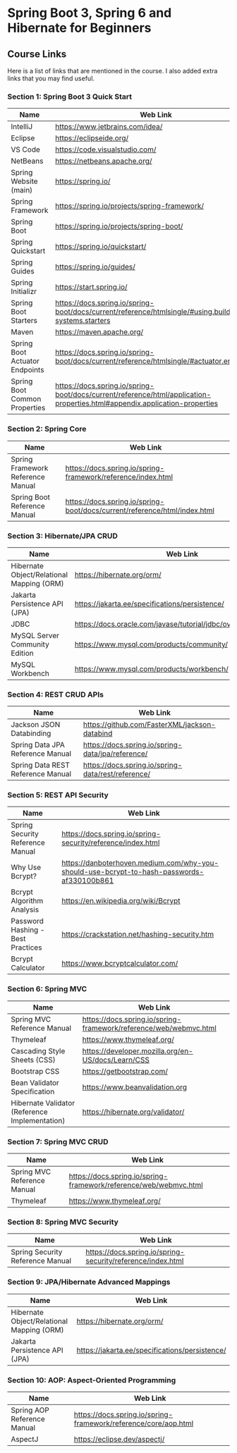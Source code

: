 # Spring Boot 3, Spring 6 and Hibernate for Beginners
## Course Links

Here is a list of links that are mentioned in the course. I also added extra links that you may find useful.

### Section 1: Spring Boot 3 Quick Start

| Name       | Web Link       |    
| ------------- |-------------|
| IntelliJ      | https://www.jetbrains.com/idea/ |
| Eclipse      | https://eclipseide.org/      |
| VS Code | https://code.visualstudio.com/      | 
| NetBeans | https://netbeans.apache.org/      | 
| Spring Website (main) | https://spring.io/ |
| Spring Framework | https://spring.io/projects/spring-framework/ |
| Spring Boot | https://spring.io/projects/spring-boot/ |
| Spring Quickstart | https://spring.io/quickstart/ |
| Spring Guides | https://spring.io/guides/ |
| Spring Initializr | https://start.spring.io/ |
| Spring Boot Starters | https://docs.spring.io/spring-boot/docs/current/reference/htmlsingle/#using.build-systems.starters |
| Maven | https://maven.apache.org/ |
| Spring Boot Actuator Endpoints | https://docs.spring.io/spring-boot/docs/current/reference/htmlsingle/#actuator.endpoints |
| Spring Boot Common Properties | https://docs.spring.io/spring-boot/docs/current/reference/html/application-properties.html#appendix.application-properties |

### Section 2: Spring Core

| Name       | Web Link       |    
| ------------- |-------------|
| Spring Framework Reference Manual      | https://docs.spring.io/spring-framework/reference/index.html |
| Spring Boot Reference Manual      | https://docs.spring.io/spring-boot/docs/current/reference/html/index.html      |


### Section 3: Hibernate/JPA CRUD

| Name       | Web Link       |    
| ------------- |-------------|
| Hibernate Object/Relational Mapping (ORM)      | https://hibernate.org/orm/ |
| Jakarta Persistence API (JPA)      | https://jakarta.ee/specifications/persistence/  |
| JDBC | https://docs.oracle.com/javase/tutorial/jdbc/overview/index.html |
| MySQL Server Community Edition | https://www.mysql.com/products/community/ |
| MySQL Workbench | https://www.mysql.com/products/workbench/ |


### Section 4: REST CRUD APIs

| Name       | Web Link       |    
| ------------- |-------------|
| Jackson JSON Databinding | https://github.com/FasterXML/jackson-databind |
| Spring Data JPA Reference Manual | https://docs.spring.io/spring-data/jpa/reference/ |
| Spring Data REST Reference Manual | https://docs.spring.io/spring-data/rest/reference/ |


### Section 5: REST API Security

| Name       | Web Link       |    
| ------------- |-------------|
| Spring Security Reference Manual | https://docs.spring.io/spring-security/reference/index.html |
| Why Use Bcrypt? | https://danboterhoven.medium.com/why-you-should-use-bcrypt-to-hash-passwords-af330100b861 |
| Bcrypt Algorithm Analysis | https://en.wikipedia.org/wiki/Bcrypt |
| Password Hashing - Best Practices | https://crackstation.net/hashing-security.htm |
| Bcrypt Calculator | https://www.bcryptcalculator.com/ | 


### Section 6: Spring MVC

| Name       | Web Link       |    
| ------------- |-------------|
| Spring MVC Reference Manual | https://docs.spring.io/spring-framework/reference/web/webmvc.html |
| Thymeleaf | https://www.thymeleaf.org/ |
| Cascading Style Sheets (CSS) | https://developer.mozilla.org/en-US/docs/Learn/CSS |
| Bootstrap CSS | https://getbootstrap.com/ |
| Bean Validator Specification | https://www.beanvalidation.org |
| Hibernate Validator (Reference Implementation) | https://hibernate.org/validator/ |

### Section 7: Spring MVC CRUD

| Name       | Web Link       |    
| ------------- |-------------|
| Spring MVC Reference Manual | https://docs.spring.io/spring-framework/reference/web/webmvc.html |
| Thymeleaf | https://www.thymeleaf.org/ |

### Section 8: Spring MVC Security

| Name       | Web Link       |    
| ------------- |-------------|
| Spring Security Reference Manual | https://docs.spring.io/spring-security/reference/index.html |



### Section 9: JPA/Hibernate Advanced Mappings

| Name       | Web Link       |    
| ------------- |-------------|
| Hibernate Object/Relational Mapping (ORM)      | https://hibernate.org/orm/ |
| Jakarta Persistence API (JPA)      | https://jakarta.ee/specifications/persistence/  |


### Section 10: AOP: Aspect-Oriented Programming

| Name       | Web Link       |    
| ------------- |-------------|
| Spring AOP Reference Manual | https://docs.spring.io/spring-framework/reference/core/aop.html |
| AspectJ      | https://eclipse.dev/aspectj/  |